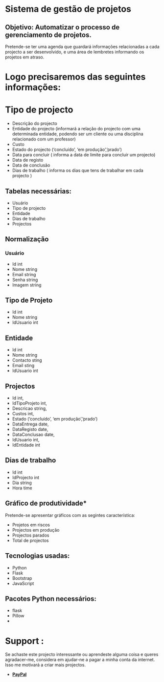 # Sistema de gestão de projetos

## Objetivo: Automatizar o processo de gerenciamento de projetos. 

Pretende-se ter uma agenda que guardará informações relacionadas a cada projecto a ser desenvolvido, e uma área de lembretes informando os projetos em atraso. 

# Logo precisaremos das seguintes informações:

# Tipo de projecto
<ul>
<li>Descrição do projecto</li>

<li>
Entidade do projecto (informará a relação do projecto com uma determinada entidade, podendo ser um cliente ou uma disciplina relacionado com um professor)
</li>

<li>
Custo
</li>

<li>
Estado do projecto (‘concluído’, ‘em produção’,’prado’)
</li>

<li>
Data para concluir ( informa a data de limite para concluir um projecto)
</li>

<li>
Data de registo 
</li>

<li>
Data de conclusão 
</li>

<li>
Dias de trabalho ( informa os dias que tens de trabalhar em cada projecto )
</li>
</ul>

## Tabelas necessárias:
<ul>
<li>Usuário</li>
<li>Tipo de projecto</li>
<li>Entidade</li>
<li>Dias de trabalho</li>
<li>Projectos </li>
</ul>

## Normalização

### Usuário 

<ul>
<li>Id int</li>
<li>Nome string</li>
<li>Email string</li>
<li>Senha string</li>
<li>Imagem string</li>
</ul>


## Tipo de Projeto
<ul>
<li>Id int</li>
<li>Nome string</li>
<li>IdUsuario int</li>
</ul>

## Entidade
<ul>
<li>Id int</li>
<li>Nome string</li>
<li>Contacto sting</li>
<li>Email sting</li>
<li>IdUsuario int</li>
</ul>
 

## Projectos
<ul>

<li>
Id int,
</li>

<li>
IdTipoProjeto int,
</li>

<li>
Descricao string,
</li>

<li>
Custos int,
</li>

<li>
Estado (‘concluído’, ‘em produção’,’prado’)
</li>
<li>
DataEntrega date, 
</li>
<li>
DataRegisto date,
</li>
<li>
DataConclusao date,
</li>
<li>
IdUsuario int,
</li>
<li>
IdEntidade int
</li>
</ul>



## Dias de trabalho
<ul>

<li>Id int</li>
<li>IdProjecto int</li>
<li>Dia string</li>
<li>Hora time</li>
</ul>


## Gráfico de produtividade*
<p>Pretende-se apresentar gráficos com as segintes característica:</p>

<ul>
<li>Projetos em riscos</li>
<li>Projectos em produção </li>
<li>Projectos parados </li>
<li>Total de projectos</li>
</ul>

## Tecnologias usadas:
<ul>
    <li>Python</li>
    <li>Flask</li>
    <li>Bootstrap</li>
    <li>JavaScript</li>
</ul>

## Pacotes Python necessários:
<ul>
    <li>flask</li>
    <li>Pillow</li>
    <li></li>
</ul>  


# Support :
Se achaste este projecto interessante ou aprendeste alguma coisa e queres agradacer-me, considera em ajudar-ne a pagar a minha conta da internet. Isso me motivará a criar mais projectos.

<ul>
    <li><a href="https://www.paypal.me/derciosinione"><b>PayPal</b></a></li>
</ul>